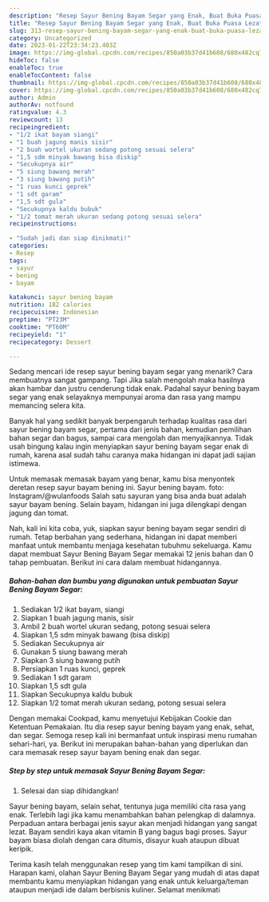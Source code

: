 ```yaml
---
description: "Resep Sayur Bening Bayam Segar yang Enak, Buat Buka Puasa Lezat"
title: "Resep Sayur Bening Bayam Segar yang Enak, Buat Buka Puasa Lezat"
slug: 313-resep-sayur-bening-bayam-segar-yang-enak-buat-buka-puasa-lezat
category: Uncategorized
date: 2023-01-22T23:34:23.403Z
image: https://img-global.cpcdn.com/recipes/850a03b37d41b608/680x482cq70/sayur-bening-bayam-segar-foto-resep-utama.jpg
hideToc: false
enableToc: true
enableTocContent: false
thumbnail: https://img-global.cpcdn.com/recipes/850a03b37d41b608/680x482cq70/sayur-bening-bayam-segar-foto-resep-utama.jpg
cover: https://img-global.cpcdn.com/recipes/850a03b37d41b608/680x482cq70/sayur-bening-bayam-segar-foto-resep-utama.jpg
author: Admin
authorAv: notfound
ratingvalue: 4.3
reviewcount: 13
recipeingredient:
- "1/2 ikat bayam siangi"
- "1 buah jagung manis sisir"
- "2 buah wortel ukuran sedang potong sesuai selera"
- "1,5 sdm minyak bawang bisa diskip"
- "Secukupnya air"
- "5 siung bawang merah"
- "3 siung bawang putih"
- "1 ruas kunci geprek"
- "1 sdt garam"
- "1,5 sdt gula"
- "Secukupnya kaldu bubuk"
- "1/2 tomat merah ukuran sedang potong sesuai selera"
recipeinstructions:

- "Sudah jadi dan siap dinikmati!"
categories:
- Resep
tags:
- sayur
- bening
- bayam

katakunci: sayur bening bayam 
nutrition: 182 calories
recipecuisine: Indonesian
preptime: "PT23M"
cooktime: "PT60M"
recipeyield: "1"
recipecategory: Dessert

---
```



Sedang mencari ide resep sayur bening bayam segar yang menarik? Cara membuatnya sangat gampang. Tapi Jika salah mengolah maka hasilnya akan hambar dan justru cenderung tidak enak. Padahal sayur bening bayam segar yang enak selayaknya mempunyai aroma dan rasa yang mampu memancing selera kita.


Banyak hal yang sedikit banyak berpengaruh terhadap kualitas rasa dari sayur bening bayam segar, pertama dari jenis bahan, kemudian pemilihan bahan segar dan bagus, sampai cara mengolah dan menyajikannya. Tidak usah bingung kalau ingin menyiapkan sayur bening bayam segar enak di rumah, karena asal sudah tahu caranya maka hidangan ini dapat jadi sajian istimewa.

Untuk memasak memasak bayam yang benar, kamu bisa menyontek deretan resep sayur bayam bening ini. Sayur bening bayam. foto: Instagram/@wulanfoods Salah satu sayuran yang bisa anda buat adalah sayur bayam bening. Selain bayam, hidangan ini juga dilengkapi dengan jagung dan tomat.


Nah, kali ini kita coba, yuk, siapkan sayur bening bayam segar sendiri di rumah. Tetap berbahan yang sederhana, hidangan ini dapat memberi manfaat untuk membantu menjaga kesehatan tubuhmu sekeluarga. Kamu dapat membuat Sayur Bening Bayam Segar memakai 12 jenis bahan dan 0 tahap pembuatan. Berikut ini cara dalam membuat hidangannya.

<!--inarticleads1-->

##### Bahan-bahan dan bumbu yang digunakan untuk pembuatan Sayur Bening Bayam Segar:

1. Sediakan 1/2 ikat bayam, siangi
1. Siapkan 1 buah jagung manis, sisir
1. Ambil 2 buah wortel ukuran sedang, potong sesuai selera
1. Siapkan 1,5 sdm minyak bawang (bisa diskip)
1. Sediakan Secukupnya air
1. Gunakan 5 siung bawang merah
1. Siapkan 3 siung bawang putih
1. Persiapkan 1 ruas kunci, geprek
1. Sediakan 1 sdt garam
1. Siapkan 1,5 sdt gula
1. Siapkan Secukupnya kaldu bubuk
1. Siapkan 1/2 tomat merah ukuran sedang, potong sesuai selera


Dengan memakai Cookpad, kamu menyetujui Kebijakan Cookie dan Ketentuan Pemakaian. Itu dia resep sayur bening bayam yang enak, sehat, dan segar. Semoga resep kali ini bermanfaat untuk inspirasi menu rumahan sehari-hari, ya. Berikut ini merupakan bahan-bahan yang diperlukan dan cara memasak resep sayur bayam bening enak dan segar. 

<!--inarticleads2-->

##### Step by step untuk memasak Sayur Bening Bayam Segar:


1. Selesai dan siap dihidangkan!

Sayur bening bayam, selain sehat, tentunya juga memiliki cita rasa yang enak. Terlebih lagi jika kamu menambahkan bahan pelengkap di dalamnya. Perpaduan antara berbagai jenis sayur akan menjadi hidangan yang sangat lezat. Bayam sendiri kaya akan vitamin B yang bagus bagi proses. Sayur bayam biasa diolah dengan cara ditumis, disayur kuah ataupun dibuat keripik. 

Terima kasih telah menggunakan resep yang tim kami tampilkan di sini. Harapan kami, olahan Sayur Bening Bayam Segar yang mudah di atas dapat membantu kamu menyiapkan hidangan yang enak untuk keluarga/teman ataupun menjadi ide dalam berbisnis kuliner. Selamat menikmati
